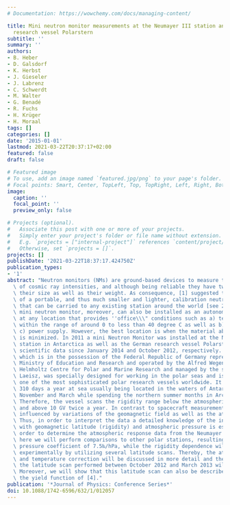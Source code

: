 ```yaml
---
# Documentation: https://wowchemy.com/docs/managing-content/

title: Mini neutron monitor measurements at the Neumayer III station and on the German
  research vessel Polarstern
subtitle: ''
summary: ''
authors:
- B. Heber
- D. Galsdorf
- K. Herbst
- J. Gieseler
- J. Labrenz
- C. Schwerdt
- M. Walter
- G. Benadé
- R. Fuchs
- H. Krüger
- H. Moraal
tags: []
categories: []
date: '2015-01-01'
lastmod: 2021-03-22T20:37:17+02:00
featured: false
draft: false

# Featured image
# To use, add an image named `featured.jpg/png` to your page's folder.
# Focal points: Smart, Center, TopLeft, Top, TopRight, Left, Right, BottomLeft, Bottom, BottomRight.
image:
  caption: ''
  focal_point: ''
  preview_only: false

# Projects (optional).
#   Associate this post with one or more of your projects.
#   Simply enter your project's folder or file name without extension.
#   E.g. `projects = ["internal-project"]` references `content/project/deep-learning/index.md`.
#   Otherwise, set `projects = []`.
projects: []
publishDate: '2021-03-22T18:37:17.424750Z'
publication_types:
- '1'
abstract: "Neutron monitors (NMs) are ground-based devices to measure the variation\
  \ of cosmic ray intensities, and although being reliable they have two disadvantages:\
  \ their size as well as their weight. As consequence, [1] suggested the development\
  \ of a portable, and thus much smaller and lighter, calibration neutron monitor\
  \ that can be carried to any existing station around the world [see 2; 3]. But this\
  \ mini neutron monitor, moreover, can also be installed as an autonomous station\
  \ at any location that provides ''office\\\" conditions such as a) temperatures\
  \ within the range of around 0 to less than 40 degree C as well as b) internet and\
  \ c) power supply. However, the best location is when the material above the NM\
  \ is minimized. In 2011 a mini Neutron Monitor was installed at the Neumayer III\
  \ station in Antarctica as well as the German research vessel Polarstern, providing\
  \ scientific data since January 2014 and October 2012, respectively. The Polarstern,\
  \ which is in the possession of the Federal Republic of Germany represented by the\
  \ Ministry of Education and Research and operated by the Alfred Wegener Institute,\
  \ Helmholtz Centre for Polar and Marine Research and managed by the shipping company\
  \ Laeisz, was specially designed for working in the polar seas and is currently\
  \ one of the most sophisticated polar research vessels worldwide. It spends almost\
  \ 310 days a year at sea usually being located in the waters of Antarctica between\
  \ November and March while spending the northern summer months in Arctic waters.\
  \ Therefore, the vessel scans the rigidity range below the atmospheric threshold\
  \ and above 10 GV twice a year. In contrast to spacecraft measurements NM data are\
  \ influenced by variations of the geomagnetic field as well as the atmospheric conditions.\
  \ Thus, in order to interpret the data a detailed knowledge of the instrument sensitivity\
  \ with geomagnetic latitude (rigidity) and atmospheric pressure is essential. In\
  \ order to determine the atmospheric response data from the Neumayer III station\
  \ here we will perform comparisons to other polar stations, resulting in an atmospheric\
  \ pressure coefficient of 7.5‰/hPa, while the rigidity dependence will be determined\
  \ experimentally by utilizing several latitude scans. Thereby, the atmospheric pressure\
  \ and temperature correction will be discussed in more detail and the results of\
  \ the latitude scan performed between October 2012 and March 2013 will be presented.\
  \ Moreover, we will show that this latitude scan can also be described by using\
  \ the yield function of [4]."
publication: '*Journal of Physics: Conference Series*'
doi: 10.1088/1742-6596/632/1/012057
---
```

